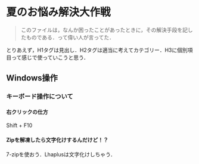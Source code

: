 # 夏のお悩み解決大作戦

> このファイルは，なんか困ったことがあったときに，その解決手段を記したものである．って偉い人が言ってた．

とりあえず，H1タグは見出し．H2タグは適当に考えてカテゴリー．H3に個別項目って感じで使っていこうと思う．

 

## Windows操作

### キーボード操作について

#### 右クリックの仕方

Shift + F10

#### Zipを解凍したら文字化けするんだけど！？

7-zipを使おう．Lhaplusは文字化けしちゃう．